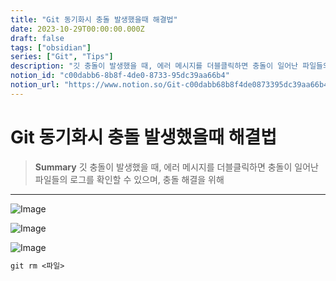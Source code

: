 ```yaml
---
title: "Git 동기화시 충돌 발생했을때 해결법"
date: 2023-10-29T00:00:00.000Z
draft: false
tags: ["obsidian"]
series: ["Git", "Tips"]
description: "깃 충돌이 발생했을 때, 에러 메시지를 더블클릭하면 충돌이 일어난 파일들의 로그를 확인할 수 있으며, 충돌 해결을 위해 "
notion_id: "c00dabb6-8b8f-4de0-8733-95dc39aa66b4"
notion_url: "https://www.notion.so/Git-c00dabb68b8f4de0873395dc39aa66b4"
---
```


# Git 동기화시 충돌 발생했을때 해결법

> **Summary**
> 깃 충돌이 발생했을 때, 에러 메시지를 더블클릭하면 충돌이 일어난 파일들의 로그를 확인할 수 있으며, 충돌 해결을 위해 

---


![Image](https://obsidian.md/images/2023-06-logo.png)

![Image](https://prod-files-secure.s3.us-west-2.amazonaws.com/09ccd4d5-876c-4bba-bbdf-cc77a0a11257/e7b20513-db50-4a37-8bbe-8f643efee825/Untitled.png?X-Amz-Algorithm=AWS4-HMAC-SHA256&X-Amz-Content-Sha256=UNSIGNED-PAYLOAD&X-Amz-Credential=ASIAZI2LB466VK6CV2YE%2F20250724%2Fus-west-2%2Fs3%2Faws4_request&X-Amz-Date=20250724T115905Z&X-Amz-Expires=3600&X-Amz-Security-Token=IQoJb3JpZ2luX2VjEAMaCXVzLXdlc3QtMiJHMEUCIQDD15C4l%2F76p902d%2Bl%2BFuuoo8EgIlhMHPLYcPDahTJ8XgIgUD%2FZzS8bGYEffLVIGgICg1RuWr3hECbuaQubS0DkjEsq%2FwMILBAAGgw2Mzc0MjMxODM4MDUiDNClOCX2x2JVk%2BsdrCrcA%2BLn7zYOOrVF6h683iQ%2BmtlkEqq4t%2F%2BI9omFz8zHvZ2fdgbMT0MaGyOzMJljZ%2BJ0jzSPC5Qe4NnPyl4NW%2B%2FrmeZQqIwKJsZb7k2QAXeyxwVts2mIUsWj2VnWr3PnMzSzfG2PXLzbo4InmSfkban6Z%2BeZ8K2dIO06lUCdUfHkv%2BdSPvRNMdsyNdF74H3lhepx6u8m19mEdmkbeZportCqUWBWkvbV8sHoHisd9mTOS%2Fu3yba4j6EeVH0coxrEQ7JXuLyJh0c%2ByZ%2BlxoOr52iKnp1%2F1tcC4LTEQweri68Gt8Z6TlQKrN8TP5NuzIDw1VTg4gbWRnt8ypbWOZLkGb2KagdI8C8zlw9Rs%2B9N%2BMC%2FLyOla5qXCpbtCFqAgYzRuqiLsZ6kpS7Z%2FOBCpz2hUWeBxdWmNAIRIOM%2FPlBQaKFKYtbhNnH%2B3024w282Kn1bGkIui7epg72KpLxepfrnO0CGsetAenz2iwl4U1XWvxQFkpbcSJsfj1g%2FYdDzg%2FeoUc6NPcB6whhi1PEB2YP3CsWbEJU7f90nC58FavCDREfqdz6EWPsHvos9WPFKbrJ3xIB9g%2BNuKoRq6bGbZm7Le8DEw5DiTbPUrUa5y%2B1C2k9viF1Cph%2FhjfBfQGkZSYKdMJGbiMQGOqUBGQrJYHdAmJ%2FMKCaKR5AcFt7Byvd5hW9rxUBiyh2XXsOYdf3gvsKvvzUCIVA%2BcXB8P01njQX%2BzjXtCZPhjCU%2BxYAqmyFCa3goUgO%2F4ku1daqI3B5COL%2FcZL5%2BeD0sZGdFauBk2MEWUzB%2FZMBwLuGACqQrvsgh1zamdkSj8AVED6g2K8t9FGbMdlmLk8KfOkWwmlea%2FnXVmqXeh2lcGxYm1exXgUAn&X-Amz-Signature=c18e2c42d3200815a390f5648903dd4f2823726e35b4f5e094219b3eb97c39e9&X-Amz-SignedHeaders=host&x-amz-checksum-mode=ENABLED&x-id=GetObject)

![Image](https://prod-files-secure.s3.us-west-2.amazonaws.com/09ccd4d5-876c-4bba-bbdf-cc77a0a11257/234ec01a-e9d8-4c07-aafe-6dc3be3d8ac1/Untitled.png?X-Amz-Algorithm=AWS4-HMAC-SHA256&X-Amz-Content-Sha256=UNSIGNED-PAYLOAD&X-Amz-Credential=ASIAZI2LB466VK6CV2YE%2F20250724%2Fus-west-2%2Fs3%2Faws4_request&X-Amz-Date=20250724T115905Z&X-Amz-Expires=3600&X-Amz-Security-Token=IQoJb3JpZ2luX2VjEAMaCXVzLXdlc3QtMiJHMEUCIQDD15C4l%2F76p902d%2Bl%2BFuuoo8EgIlhMHPLYcPDahTJ8XgIgUD%2FZzS8bGYEffLVIGgICg1RuWr3hECbuaQubS0DkjEsq%2FwMILBAAGgw2Mzc0MjMxODM4MDUiDNClOCX2x2JVk%2BsdrCrcA%2BLn7zYOOrVF6h683iQ%2BmtlkEqq4t%2F%2BI9omFz8zHvZ2fdgbMT0MaGyOzMJljZ%2BJ0jzSPC5Qe4NnPyl4NW%2B%2FrmeZQqIwKJsZb7k2QAXeyxwVts2mIUsWj2VnWr3PnMzSzfG2PXLzbo4InmSfkban6Z%2BeZ8K2dIO06lUCdUfHkv%2BdSPvRNMdsyNdF74H3lhepx6u8m19mEdmkbeZportCqUWBWkvbV8sHoHisd9mTOS%2Fu3yba4j6EeVH0coxrEQ7JXuLyJh0c%2ByZ%2BlxoOr52iKnp1%2F1tcC4LTEQweri68Gt8Z6TlQKrN8TP5NuzIDw1VTg4gbWRnt8ypbWOZLkGb2KagdI8C8zlw9Rs%2B9N%2BMC%2FLyOla5qXCpbtCFqAgYzRuqiLsZ6kpS7Z%2FOBCpz2hUWeBxdWmNAIRIOM%2FPlBQaKFKYtbhNnH%2B3024w282Kn1bGkIui7epg72KpLxepfrnO0CGsetAenz2iwl4U1XWvxQFkpbcSJsfj1g%2FYdDzg%2FeoUc6NPcB6whhi1PEB2YP3CsWbEJU7f90nC58FavCDREfqdz6EWPsHvos9WPFKbrJ3xIB9g%2BNuKoRq6bGbZm7Le8DEw5DiTbPUrUa5y%2B1C2k9viF1Cph%2FhjfBfQGkZSYKdMJGbiMQGOqUBGQrJYHdAmJ%2FMKCaKR5AcFt7Byvd5hW9rxUBiyh2XXsOYdf3gvsKvvzUCIVA%2BcXB8P01njQX%2BzjXtCZPhjCU%2BxYAqmyFCa3goUgO%2F4ku1daqI3B5COL%2FcZL5%2BeD0sZGdFauBk2MEWUzB%2FZMBwLuGACqQrvsgh1zamdkSj8AVED6g2K8t9FGbMdlmLk8KfOkWwmlea%2FnXVmqXeh2lcGxYm1exXgUAn&X-Amz-Signature=ff255f59d185cc38b425790b67e4fe962e71aad0aa80f76bce1af6905675cb15&X-Amz-SignedHeaders=host&x-amz-checksum-mode=ENABLED&x-id=GetObject)

```latex
git rm <파일>
```

